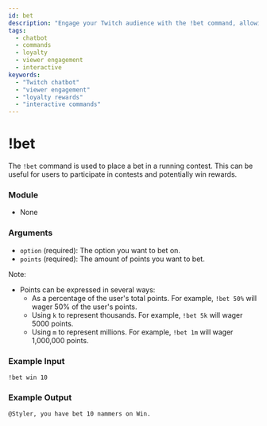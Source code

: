 ```yaml
---
id: bet
description: "Engage your Twitch audience with the !bet command, allowing viewers to participate in contests and potentially win rewards. Boost viewer engagement and loyalty through interactive betting games."
tags:
  - chatbot
  - commands
  - loyalty
  - viewer engagement
  - interactive
keywords:
  - "Twitch chatbot"
  - "viewer engagement" 
  - "loyalty rewards"
  - "interactive commands"
---
```


# !bet

The `!bet` command is used to place a bet in a running contest. This can be useful for users to participate in contests and potentially win rewards.

### Module

- None

### Arguments

- `option` (required): The option you want to bet on.
- `points` (required): The amount of points you want to bet.

Note:

- Points can be expressed in several ways:
  - As a percentage of the user's total points. For example, `!bet 50%` will wager 50% of the user's points.
  - Using `k` to represent thousands. For example, `!bet 5k` will wager 5000 points.
  - Using `m` to represent millions. For example, `!bet 1m` will wager 1,000,000 points.

### Example Input

```
!bet win 10 
```

### Example Output

```
@Styler, you have bet 10 nammers on Win. 
```
